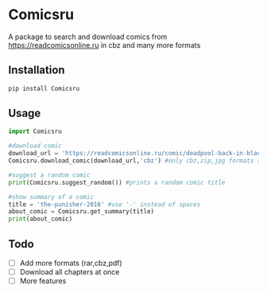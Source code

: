 # Comicsru
A package to search and download comics from https://readcomicsonline.ru in cbz and many more formats
## Installation
```sh
pip install Comicsru
```
## Usage
```py
import Comicsru

#download comic
download_url = 'https://readcomicsonline.ru/comic/deadpool-back-in-black-2016/1'
Comicsru.download_comic(download_url,'cbz') #only cbz,zip,jpg formats supported

#suggest a random comic
print(Comicsru.suggest_random()) #prints a random comic title

#show summary of a comic
title = 'the-punisher-2016' #use '-' instead of spaces
about_comic = Comicsru.get_summary(title)
print(about_comic)

```
## Todo
- [ ] Add more formats (rar,cbz,pdf)
- [ ] Download all chapters at once
- [ ] More features